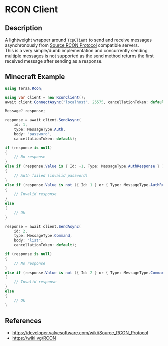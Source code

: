 # RCON Client

## Description

A lightweight wrapper around `TcpClient` to send and receive messages asynchronously from [Source RCON Protocol](https://developer.valvesoftware.com/wiki/Source_RCON_Protocol) compatible servers.  
This is a very simple/dumb implementation and concurrently sending multiple messages is not supported as the send method returns the first received message after sending as a response.

## Minecraft Example

```cs
using Teraa.Rcon;

using var client = new RconClient();
await client.ConnectAsync("localhost", 25575, cancellationToken: default);

Message? response;

response = await client.SendAsync(
    id: 1,
    type: MessageType.Auth,
    body: "password",
    cancellationToken: default);

if (response is null)
{
    // No response
}
else if (response.Value is { Id: -1, Type: MessageType.AuthResponse } )
{
    // Auth failed (invalid password)
}
else if (response.Value is not ({ Id: 1 } or { Type: MessageType.AuthResponse }))
{
    // Invalid response
}
else
{
    // Ok
}

response = await client.SendAsync(
    id: 2,
    type: MessageType.Command,
    body: "list",
    cancellationToken: default);

if (response is null)
{
    // No response
}
else if (response.Value is not ({ Id: 2 } or { Type: MessageType.CommandResponse }))
{
    // Invalid response
}
else
{
    // Ok
}
```

## References

- https://developer.valvesoftware.com/wiki/Source_RCON_Protocol
- https://wiki.vg/RCON
